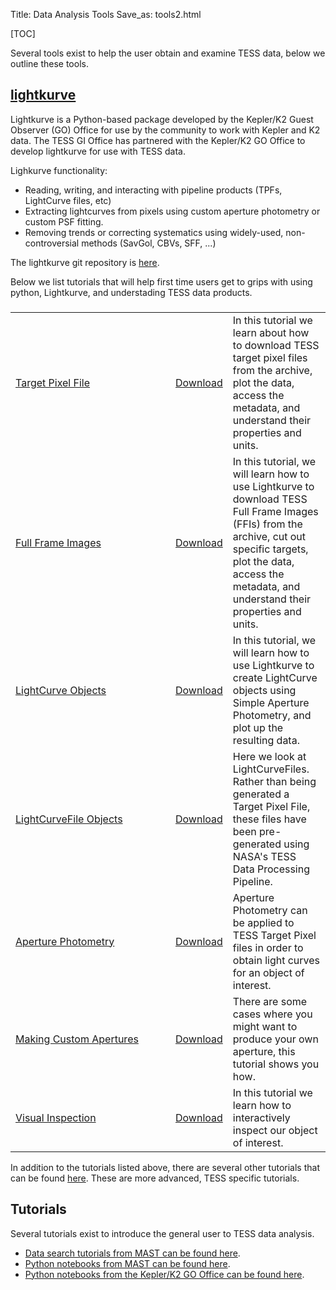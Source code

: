 Title: Data Analysis Tools
Save_as: tools2.html

[TOC]

Several tools exist to help the user obtain and examine TESS data, below we outline these tools.

## [lightkurve](https://docs.lightkurve.org)
Lightkurve is a Python-based package developed by the Kepler/K2 Guest
Observer (GO) Office for use by the community to work with Kepler and K2 data. The TESS GI Office has partnered with the Kepler/K2 GO Office to develop lightkurve for use with TESS data. 

Lighkurve functionality:

* Reading, writing, and interacting with pipeline products (TPFs, LightCurve files, etc) 
* Extracting lightcurves from pixels using custom aperture photometry or custom PSF fitting. 
* Removing trends or correcting systematics using widely-used, non-controversial methods (SavGol, CBVs, SFF, ...)

The lightkurve git repository is [here](https://github.com/KeplerGO/lightkurve).

Below we list tutorials that will help first time users get to grips with using python, Lightkurve, and understading TESS data products.


###
<table class="table table-striped table-hover" style="max-width:55em;">

<tr>
    <td style="width: 15em;">
    <a href='Target-Pixel-Files.html'>Target Pixel File</a></td>
    <td><a href="docs/tutorials/Target-Pixel-Files.ipynb" download>Download</a></td>
    <td>In this tutorial we learn about how to download TESS target pixel files from the archive, plot the data, access the metadata, and understand their properties and units.</td>
  </tr>

<tr>
    <td style="width: 15em;">
    <a href='Full-Frame-Images.html'>Full Frame Images</a></td>
    <td><a href="docs/tutorials/Full-Frame-Images.ipynb" download>Download</a></td>
    <td>In this tutorial, we will learn how to use Lightkurve to download TESS Full Frame Images (FFIs) from the archive, cut out specific targets, plot the data, access the metadata, and understand their properties and units.</td>
  </tr>

<tr>
    <td style="width: 15em;">
    <a href='LightCurve-objects.html'>LightCurve Objects</a></td>
    <td><a href="docs/tutorials/LightCurve-objects.ipynb" download>Download</a></td>
    <td> In this tutorial, we will learn how to use Lightkurve to create LightCurve objects using Simple Aperture Photometry, and plot up the resulting data.</td>
  </tr>

<tr>
    <td style="width: 15em;">
    <a href='LightCurveFile-Objects.html'>LightCurveFile Objects</a></td>
    <td><a href="docs/tutorials/LightCurveFile-Objects.ipynb" download>Download</a></td>
    <td>Here we look at LightCurveFiles. Rather than being generated a Target Pixel File, these files have been pre-generated using NASA's TESS Data Processing Pipeline.</td>
  </tr>

<tr>
    <td style="width: 15em;">
    <a href='Aperture-Photometry.html'>Aperture Photometry</a></td>
    <td><a href="Aperture-Photometry.ipynb" download>Download</a></td>
    <td>Aperture Photometry can be applied to TESS Target Pixel files in order to obtain light curves for an object of interest.</td>
  </tr>

<tr>
    <td style="width: 15em;">
    <a href='Making-Custom-Apertures.html'>Making Custom Apertures</a></td>
    <td><a href="docs/tutorials/Making-Custom-Apertures.ipynb" download>Download</a></td>
    <td>There are some cases where you might want to produce your own aperture, this tutorial shows you how.</td> 
  </tr>
 
<tr>
    <td style="width: 15em;">
    <a href='Visual-inspection.html'>Visual Inspection</a></td>
    <td><a href="docs/tutorials/Visual-inspection.ipynb" download>Download</a></td>
    <td>In this tutorial we learn how to interactively inspect our object of interest.</td>
  </tr>

</table>

In addition to the tutorials listed above, there are several other tutorials that can be found [here](https://docs.lightkurve.org/tutorials/index.html). These are more advanced, TESS specific tutorials.


## Tutorials

Several tutorials exist to introduce the general user to TESS data
analysis.

* [Data search tutorials from MAST can be found here](https://outerspace.stsci.edu/display/TESS/6.0+-+Data+Search+Tutorials).
* [Python notebooks from MAST can be found here](https://github.com/spacetelescope/notebooks/tree/master/notebooks/MAST/TESS).
* [Python notebooks from the Kepler/K2 GO Office can be found here](http://docs.lightkurve.org/).
